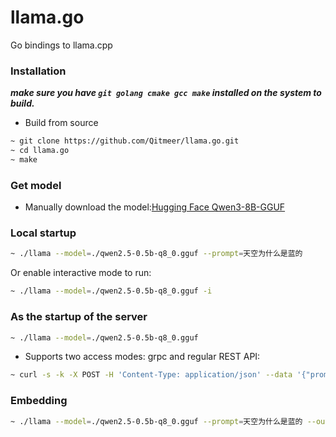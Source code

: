 # llama.go
Go bindings to llama.cpp

### Installation
***make sure you have `git golang cmake gcc make` installed on the system to build.***
* Build from source
```bash
~ git clone https://github.com/Qitmeer/llama.go.git
~ cd llama.go
~ make
```

### Get model
* Manually download the model:[Hugging Face Qwen3-8B-GGUF](https://huggingface.co/ggml-org/Qwen3-8B-GGUF/tree/main)

### Local startup

```bash
~ ./llama --model=./qwen2.5-0.5b-q8_0.gguf --prompt=天空为什么是蓝的
```
Or enable interactive mode to run:
```bash
~ ./llama --model=./qwen2.5-0.5b-q8_0.gguf -i
```


### As the startup of the server

```bash
~ ./llama --model=./qwen2.5-0.5b-q8_0.gguf
```

* Supports two access modes: grpc and regular REST API:
```bash
~ curl -s -k -X POST -H 'Content-Type: application/json' --data '{"prompt":"天空为什么是蓝的"}' http://127.0.0.1:8081/v1/generate
```

### Embedding

```bash
~ ./llama --model=./qwen2.5-0.5b-q8_0.gguf --prompt=天空为什么是蓝的 --output-file=./embs.json embedding
```